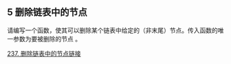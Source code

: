 ## 5 删除链表中的节点

请编写一个函数，使其可以删除某个链表中给定的（非末尾）节点。传入函数的唯一参数为要被删除的节点 。





[237. 删除链表中的节点链接](https://leetcode-cn.com/problems/delete-node-in-a-linked-list/)